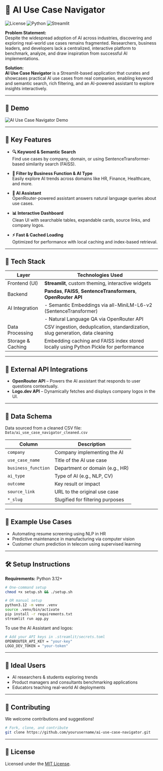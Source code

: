 # 🚀 AI Use Case Navigator

![License](https://img.shields.io/badge/license-MIT-blue.svg)
![Python](https://img.shields.io/badge/python-3.12+-brightgreen.svg)
![Streamlit](https://img.shields.io/badge/built%20with-Streamlit-orange)

**Problem Statement:**  
Despite the widespread adoption of AI across industries, discovering and exploring real-world use cases remains fragmented. Researchers, business leaders, and developers lack a centralized, interactive platform to benchmark, analyze, and draw inspiration from successful AI implementations.

**Solution:**  
**AI Use Case Navigator** is a Streamlit-based application that curates and showcases practical AI use cases from real companies, enabling keyword and semantic search, rich filtering, and an AI-powered assistant to explore insights interactively.

---

## 📸 Demo

![AI Use Case Navigator Demo](https://github.com/yourusername/ai-use-case-navigator/assets/demo.gif)

---

## 🔧 Key Features

- **🔍 Keyword & Semantic Search**  
  Find use cases by company, domain, or using SentenceTransformer-based similarity search (FAISS).

- **🧠 Filter by Business Function & AI Type**  
  Easily explore AI trends across domains like HR, Finance, Healthcare, and more.

- **💬 AI Assistant**  
  OpenRouter-powered assistant answers natural language queries about use cases.

- **📊 Interactive Dashboard**  
  Clean UI with searchable tables, expandable cards, source links, and company logos.

- **⚡ Fast & Cached Loading**  
  Optimized for performance with local caching and index-based retrieval.

---

## 🧱 Tech Stack

| Layer             | Technologies Used                                                                 |
|------------------|------------------------------------------------------------------------------------|
| Frontend (UI)      | **Streamlit**, custom theming, interactive widgets                                 |
| Backend            | **Pandas**, **FAISS**, **SentenceTransformers**, **OpenRouter API**                |
| AI Integration	   |   - Semantic Embeddings via all-MiniLM-L6-v2 (SentenceTransformer)                 |
|                    |   - Natural Language QA via OpenRouter API                                        |
| Data Processing	   | CSV ingestion, deduplication, standardization, slug generation, data cleaning      |
| Storage & Caching	 | Embedding caching and FAISS index stored locally using Python Pickle for performance |
---

## 🔌 External API Integrations

- **OpenRouter API** – Powers the AI assistant that responds to user questions contextually.
- **Logo.dev API** – Dynamically fetches and displays company logos in the UI.

---

## 📂 Data Schema

Data sourced from a cleaned CSV file:  
`Data/ai_use_case_navigator_cleaned.csv`

| Column                 | Description                         |
|------------------------|-------------------------------------|
| `company`              | Company implementing the AI         |
| `use_case_name`        | Title of the AI use case            |
| `business_function`    | Department or domain (e.g., HR)     |
| `ai_type`              | Type of AI (e.g., NLP, CV)          |
| `outcome`              | Key result or impact                |
| `source_link`          | URL to the original use case        |
| `*_slug`               | Slugified for filtering purposes    |

---

## 🧠 Example Use Cases

- Automating resume screening using NLP in HR  
- Predictive maintenance in manufacturing via computer vision  
- Customer churn prediction in telecom using supervised learning  

---

## 🛠️ Setup Instructions

**Requirements:** Python 3.12+

```bash
# One-command setup
chmod +x setup.sh && ./setup.sh

# OR manual setup
python3.12 -m venv .venv
source .venv/bin/activate
pip install -r requirements.txt
streamlit run app.py
```

To use the AI Assistant and logos:
```bash
# Add your API keys in .streamlit/secrets.toml
OPENROUTER_API_KEY = "your-key"
LOGO_DEV_TOKEN = "your-token"
```

---

## 💼 Ideal Users

- AI researchers & students exploring trends
- Product managers and consultants benchmarking applications
- Educators teaching real-world AI deployments

---

## 🤝 Contributing

We welcome contributions and suggestions!

```bash
# Fork, clone, and contribute
git clone https://github.com/yourusername/ai-use-case-navigator.git
```

---

## 📄 License

Licensed under the [MIT License](LICENSE).